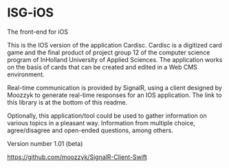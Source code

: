 # ISG-iOS
The front-end for iOS

This is the IOS version of the application Cardisc. Cardisc is a digitized card game and the final product of project group 12 of the computer science program of InHolland University of Applied Sciences. The application works on the basis of cards that can be created and edited in a Web CMS environment. 

Real-time communication is provided by SignalR, using a client designed by Moozzyk to generate real-time responses for an IOS application. The link to this library is at the bottom of this readme.

Optionally, this application/tool could be used to gather information on various topics in a pleasant way. Information from multiple choice, agree/disagree and open-ended questions, among others.

Version number 1.01 (beta) 

https://github.com/moozzyk/SignalR-Client-Swift
